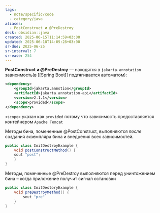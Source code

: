 ```yaml
---
tags:
  - note/specific/code
  - category/java
aliases:
  - PostConstruct и @PreDestroy
deck: obsidian::java
created: 2025-06-15T11:14:59+03:00
updated: 2025-06-18T14:09:28+03:00
sr-due: 2025-06-25
sr-interval: 7
sr-ease: 254
---
```


**PostConstruct и @PreDestroy**
—
находятся в `jakarta.annotation`
зависимость(в [[Spring Boot]] подтягивается автоматом):
```xml pom.xml
<dependency>
	<groupId>jakarta.annotion</groupId>
	<artifactId>jakarta.annotation-api</artifactId>
	<version>2.1.1</version>
	<scope>provided</scope>
</dependency>
```

`<scope>` указан как `provided` потому что зависимость предоставляется контейнером `Apache Tomcat`

Методы бина, помеченные @PostConstruct, выполняются *после* создания экземпляра бина и внедрения всех зависимостей.
```java
public class InitDestroyExample {
	void postConstructMethod() {
	sout "post";
	}
}
```
Методы, помеченные @PreDestroy выполняются перед уничтожением бина – когда приложение получит сигнал остановки
```java
public class InitDestoryExample {
	void preDestroyMethod() {
		sout "pre"
	}
}
```
